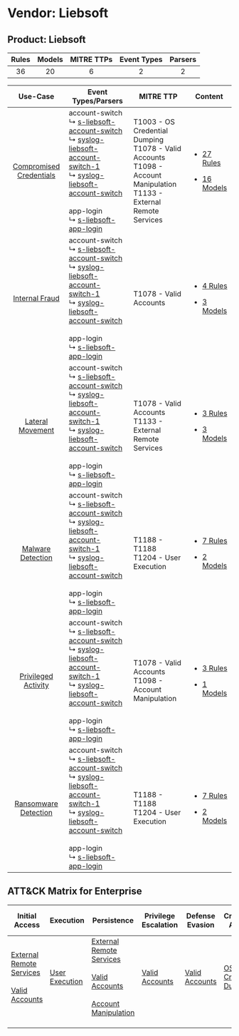 Vendor: Liebsoft
================
Product: Liebsoft
-----------------
| Rules | Models | MITRE TTPs | Event Types | Parsers |
|:-----:|:------:|:----------:|:-----------:|:-------:|
|  36   |   20   |     6      |      2      |    2    |

|                                  Use-Case                                  | Event Types/Parsers                                                                                                                                                                                                                                                                                                                                                                                         | MITRE TTP                                                                                                                       | Content                                                                                                                |
|:--------------------------------------------------------------------------:| ----------------------------------------------------------------------------------------------------------------------------------------------------------------------------------------------------------------------------------------------------------------------------------------------------------------------------------------------------------------------------------------------------------- | ------------------------------------------------------------------------------------------------------------------------------- | ---------------------------------------------------------------------------------------------------------------------- |
| [Compromised Credentials](../../../UseCases/uc_compromised_credentials.md) |  account-switch<br> ↳ [s-liebsoft-account-switch](Parsers/parserContent_s-liebsoft-account-switch.md)<br> ↳ [syslog-liebsoft-account-switch-1](Parsers/parserContent_syslog-liebsoft-account-switch-1.md)<br> ↳ [syslog-liebsoft-account-switch](Parsers/parserContent_syslog-liebsoft-account-switch.md)<br><br> app-login<br> ↳ [s-liebsoft-app-login](Parsers/parserContent_s-liebsoft-app-login.md)<br> | T1003 - OS Credential Dumping<br>T1078 - Valid Accounts<br>T1098 - Account Manipulation<br>T1133 - External Remote Services<br> | [<ul><li>27 Rules</li></ul><ul><li>16 Models</li></ul>](Rules_Models/r_m_liebsoft_liebsoft_Compromised_Credentials.md) |
|          [Internal Fraud](../../../UseCases/uc_internal_fraud.md)          |  account-switch<br> ↳ [s-liebsoft-account-switch](Parsers/parserContent_s-liebsoft-account-switch.md)<br> ↳ [syslog-liebsoft-account-switch-1](Parsers/parserContent_syslog-liebsoft-account-switch-1.md)<br> ↳ [syslog-liebsoft-account-switch](Parsers/parserContent_syslog-liebsoft-account-switch.md)<br><br> app-login<br> ↳ [s-liebsoft-app-login](Parsers/parserContent_s-liebsoft-app-login.md)<br> | T1078 - Valid Accounts<br>                                                                                                      | [<ul><li>4 Rules</li></ul><ul><li>3 Models</li></ul>](Rules_Models/r_m_liebsoft_liebsoft_Internal_Fraud.md)            |
|        [Lateral Movement](../../../UseCases/uc_lateral_movement.md)        |  account-switch<br> ↳ [s-liebsoft-account-switch](Parsers/parserContent_s-liebsoft-account-switch.md)<br> ↳ [syslog-liebsoft-account-switch-1](Parsers/parserContent_syslog-liebsoft-account-switch-1.md)<br> ↳ [syslog-liebsoft-account-switch](Parsers/parserContent_syslog-liebsoft-account-switch.md)<br><br> app-login<br> ↳ [s-liebsoft-app-login](Parsers/parserContent_s-liebsoft-app-login.md)<br> | T1078 - Valid Accounts<br>T1133 - External Remote Services<br>                                                                  | [<ul><li>3 Rules</li></ul><ul><li>3 Models</li></ul>](Rules_Models/r_m_liebsoft_liebsoft_Lateral_Movement.md)          |
|       [Malware Detection](../../../UseCases/uc_malware_detection.md)       |  account-switch<br> ↳ [s-liebsoft-account-switch](Parsers/parserContent_s-liebsoft-account-switch.md)<br> ↳ [syslog-liebsoft-account-switch-1](Parsers/parserContent_syslog-liebsoft-account-switch-1.md)<br> ↳ [syslog-liebsoft-account-switch](Parsers/parserContent_syslog-liebsoft-account-switch.md)<br><br> app-login<br> ↳ [s-liebsoft-app-login](Parsers/parserContent_s-liebsoft-app-login.md)<br> | T1188 - T1188<br>T1204 - User Execution<br>                                                                                     | [<ul><li>7 Rules</li></ul><ul><li>2 Models</li></ul>](Rules_Models/r_m_liebsoft_liebsoft_Malware_Detection.md)         |
|     [Privileged Activity](../../../UseCases/uc_privileged_activity.md)     |  account-switch<br> ↳ [s-liebsoft-account-switch](Parsers/parserContent_s-liebsoft-account-switch.md)<br> ↳ [syslog-liebsoft-account-switch-1](Parsers/parserContent_syslog-liebsoft-account-switch-1.md)<br> ↳ [syslog-liebsoft-account-switch](Parsers/parserContent_syslog-liebsoft-account-switch.md)<br><br> app-login<br> ↳ [s-liebsoft-app-login](Parsers/parserContent_s-liebsoft-app-login.md)<br> | T1078 - Valid Accounts<br>T1098 - Account Manipulation<br>                                                                      | [<ul><li>3 Rules</li></ul><ul><li>1 Models</li></ul>](Rules_Models/r_m_liebsoft_liebsoft_Privileged_Activity.md)       |
|    [Ransomware Detection](../../../UseCases/uc_ransomware_detection.md)    |  account-switch<br> ↳ [s-liebsoft-account-switch](Parsers/parserContent_s-liebsoft-account-switch.md)<br> ↳ [syslog-liebsoft-account-switch-1](Parsers/parserContent_syslog-liebsoft-account-switch-1.md)<br> ↳ [syslog-liebsoft-account-switch](Parsers/parserContent_syslog-liebsoft-account-switch.md)<br><br> app-login<br> ↳ [s-liebsoft-app-login](Parsers/parserContent_s-liebsoft-app-login.md)<br> | T1188 - T1188<br>T1204 - User Execution<br>                                                                                     | [<ul><li>7 Rules</li></ul><ul><li>2 Models</li></ul>](Rules_Models/r_m_liebsoft_liebsoft_Ransomware_Detection.md)      |

ATT&CK Matrix for Enterprise
----------------------------
| Initial Access                                                                                                                                   | Execution                                                           | Persistence                                                                                                                                                                                                               | Privilege Escalation                                                | Defense Evasion                                                     | Credential Access                                                          | Discovery | Lateral Movement | Collection | Command and Control | Exfiltration | Impact |
| ------------------------------------------------------------------------------------------------------------------------------------------------ | ------------------------------------------------------------------- | ------------------------------------------------------------------------------------------------------------------------------------------------------------------------------------------------------------------------- | ------------------------------------------------------------------- | ------------------------------------------------------------------- | -------------------------------------------------------------------------- | --------- | ---------------- | ---------- | ------------------- | ------------ | ------ |
| [External Remote Services](https://attack.mitre.org/techniques/T1133)<br><br>[Valid Accounts](https://attack.mitre.org/techniques/T1078)<br><br> | [User Execution](https://attack.mitre.org/techniques/T1204)<br><br> | [External Remote Services](https://attack.mitre.org/techniques/T1133)<br><br>[Valid Accounts](https://attack.mitre.org/techniques/T1078)<br><br>[Account Manipulation](https://attack.mitre.org/techniques/T1098)<br><br> | [Valid Accounts](https://attack.mitre.org/techniques/T1078)<br><br> | [Valid Accounts](https://attack.mitre.org/techniques/T1078)<br><br> | [OS Credential Dumping](https://attack.mitre.org/techniques/T1003)<br><br> |           |                  |            |                     |              |        |